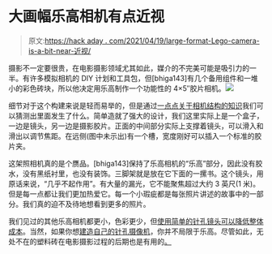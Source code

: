# 大画幅乐高相机有点近视

> 原文:[https://hack aday . com/2021/04/19/large-format-Lego-camera-is-a-bit-near-近视/](https://hackaday.com/2021/04/19/large-format-lego-camera-is-a-bit-near-sighted/)

摄影不一定要很贵，在电影摄影领域尤其如此，媒介的不完美可能是吸引力的一半。有许多模拟相机的 DIY 计划和工具包，但[bhiga143]有几个备用组件和一堆小的彩色砖块，所以他决定用乐高制作一个功能性的 4×5″胶片相机。![](../Images/d315dda48b899ee4e93360d285a12df8.png)

细节对于这个构建来说是轻而易举的，但是通过[一点点关于相机结构的知识](https://hackaday.com/2015/08/20/hack-your-own-analog-camera/)我们可以猜测出里面发生了什么。简单造就了强大的设计，我们这里实际上是一个盒子，一边是镜头，另一边是摄影胶片。正面的中间部分实际上支撑着镜头，可以滑入和滑出以调节焦距。在远侧(图中未示出)有一个槽，宽度刚好可以插入一个标准的胶片夹。

这架照相机真的是个赝品。[bhiga143]保持了乐高相机的“乐高”部分，因此没有胶水，没有黑纸衬里，也没有装饰。三脚架就是放在它下面的一摞书。这个镜头，用原话来说，“几乎不起作用”。有大量的漏光，它不能聚焦超过大约 3 英尺(1 米)。但是每一点都让我们更加热爱它。每一个小瑕疵都是每张照片讲述的故事中的一部分。我们真的迫不及待地想看到更多的照片。

我们见过的其他乐高相机都更小，色彩更少，但[使用简单的针孔镜头可以降低整体成本](https://hackaday.com/2010/12/30/lego-pinhole-camera/)。当然，如果你想[建造自己的针孔摄像机](https://hackaday.com/2013/09/08/use-your-new-timey-printer-to-make-an-old-timey-camera/)，你并不局限于乐高。尽管如此，无处不在的塑料砖在电影摄影过程的后期也是有用的[。](https://hackaday.com/2020/12/11/still-got-film-to-scan-this-lego-and-raspberry-pi-scanner-is-for-you/)